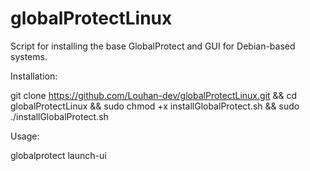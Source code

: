 # globalProtectLinux
Script for installing the base GlobalProtect and GUI for Debian-based systems.

Installation:

git clone https://github.com/Louhan-dev/globalProtectLinux.git && cd globalProtectLinux && sudo chmod +x installGlobalProtect.sh && sudo ./installGlobalProtect.sh

Usage:

globalprotect launch-ui
